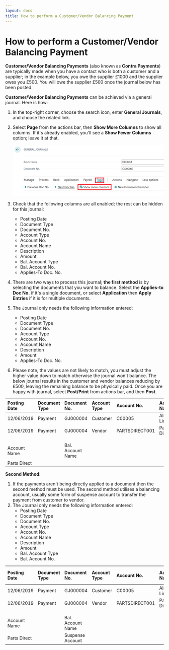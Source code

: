 ```yaml
---
layout: docs
title: How to perform a Customer/Vendor Balancing Payment
---
```


# How to perform a Customer/Vendor Balancing Payment
**Customer/Vendor Balancing Payments** (also known as **Contra Payments**) are typically made when you have a contact who is both a customer and a supplier; in the example below, you owe the supplier £1000 and the supplier owes you £500. You will owe the supplier £500 once the journal below has been posted.

**Customer/Vendor Balancing Payments** can be achieved via a general journal. Here is how:
1. In the top-right corner, choose the search icon, enter **General Journals**, and choose the related link.
2. Select **Page** from the actions bar, then **Show More Columns** to show all columns. If it's already enabled, you'll see a **Show Fewer Columns** option; leave it at that.
   
   ![](media/garagehive-general-journals-columns.png)

3. Check that the following columns are all enabled; the rest can be hidden for this journal:
   * Posting Date
   * Document Type
   * Document No. 
   * Account Type
   * Account No. 
   * Account Name
   * Description
   * Amount
   * Bal. Account Type
   * Bal. Account No. 
   * Applies-To Doc. No. 

4. There are two ways to process this journal; **the first method** is by selecting the documents that you want to balance. Select the **Applies-to Doc No.** if it's a single document, or select **Application** then **Apply Entries** if it is for multiple documents. 
5. The Journal only needs the following information entered: 
   * Posting Date
   * Document Type
   * Document No. 
   * Account Type
   * Account No. 
   * Account Name
   * Description
   * Amount
   * Applies-To Doc. No. 

6. Please note, the values are not likely to match, you must adjust the higher value down to match otherwise the journal won't balance. The below journal results in the customer and vendor balances reducing by £500, leaving the remaining balance to be physically paid. Once you are happy with journal, select **Post/Print** from actions bar, and then **Post**. 

| Posting Date | Document Type | Document No. | Account Type |  Account No. | Account Name | Description | Amount | Applies-To-Doc.No. |
| :----------- | :----------- | :----------- | :----------- | :----------- | :----------- |:----------- | :----- | :----------- |
| 12/06/2019 | Payment | GJ000004 | Customer | C00005 | Alex Lindley | Alex Lindley | -500.00 | SJ000093 |
| 12/06/2019 | Payment | GJ000004 | Vendor | PARTSDIRECT001 | Parts Direct | Parts Direct | 500.00 | PPINV108028 |
|  |  |  |  |  |  |  |  |  |
|  |  |  |  |  |  |  |  |  |
|  |  |  |  |  |  |  |  |  |
| Account Name |  | Bal. Account Name |  |  |  |  | Balance | Total Balance |
| Parts Direct |  |  |  |  |  |  | 0.00 | 0.00 |


**Second Method:**
1. If the payments aren't being directly applied to a document then the second method must be used. The second method utilises a balancing account, usually some form of suspense account to transfer the payment from customer to vendor. 
2. The Journal only needs the following information entered: 
   * Posting Date
   * Document Type
   * Document No. 
   * Account Type
   * Account No. 
   * Account Name
   * Description
   * Amount
   * Bal. Account Type
   * Bal. Account No. 

| Posting Date | Document Type | Document No. | Account Type |  Account No. | Account Name | Description | Amount | Balance Account Type | Balance Account No. |
| :----------- | :----------- | :----------- | :----------- | :----------- | :----------- |:-----------| :----------- | :----------- | :----------- |
| 12/06/2019 | Payment | GJ000004 | Customer | C00005 | Alex Lindley | Alex Lindley | -500.00 | G/L Account | 2998 |
| 12/06/2019 | Payment | GJ000004 | Vendor | PARTSDIRECT001 | Parts Direct | Parts Direct | 500.00 | G/L Account | 2998 |
|  |  |  |  |  |  |  |  |  |  |  |
|  |  |  |  |  |  |  |  |  |  |  |
|  |  |  |  |  |  |  |  |  |  |  |
| Account Name |  | Bal. Account Name |  |  |  |  |  | Balance | Total Balance |
| Parts Direct |  | Suspense Account  |  |  |  |  |  | 0.00 | 0.00 |



